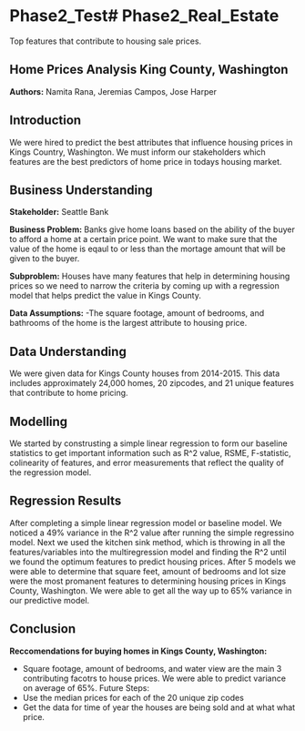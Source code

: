 # Phase2_Test# Phase2_Real_Estate

Top features that contribute to housing sale prices.

## Home Prices Analysis King County, Washington
**Authors:** Namita Rana, Jeremias Campos, Jose Harper

## Introduction
We were hired to predict the best attributes that influence housing prices in Kings Country, Washington. We must inform our stakeholders which features are the best predictors of home price in todays housing market. 

## Business Understanding
**Stakeholder:** Seattle Bank 

**Business Problem:** Banks give home loans based on the ability of the buyer to afford a home at a certain price point. We want to make sure that the value of the home is eqaul to or less than the mortage amount that will be given to the buyer. 

**Subproblem:**
Houses have many features that help in determining housing prices so we need to narrow the criteria by coming up with a regression model that helps predict the value in Kings County.

**Data Assumptions:** 
-The square footage, amount of bedrooms, and bathrooms of the home is the largest attribute to housing price.


## Data Understanding
We were given data for Kings County houses from 2014-2015. This data includes approximately 24,000 homes, 20 zipcodes, and 21 unique features that contribute to home pricing.


## Modelling
We started by construsting a simple linear regression to form our baseline statistics to get important information such as R^2 value, RSME, F-statistic, colinearity of features, and error measurements that reflect the quality of the regression model.


## Regression Results
After completing a simple linear regression model or baseline model. We noticed a 49% variance in the R^2 value after running the simple regressino model. Next we used the kitchen sink method, which is throwing in all the features/variables into the multiregression model and finding the R^2 until we found the optimum features to predict housing prices. After 5 models we were able to determine that square feet, amount of bedrooms and lot size were the most promanent features to determining housing prices in Kings County, Washington. We were able to get all the way up to 65% variance in our predictive model.


## Conclusion

**Reccomendations for buying homes in Kings County, Washington:**
- Square footage, amount of bedrooms, and water view are the main 3 contributing facotrs to house prices. We were able to predict variance on average of 65%.
Future Steps:
- Use the median prices for each of the 20 unique zip codes
- Get the data for time of year the houses are being sold and at what what price.